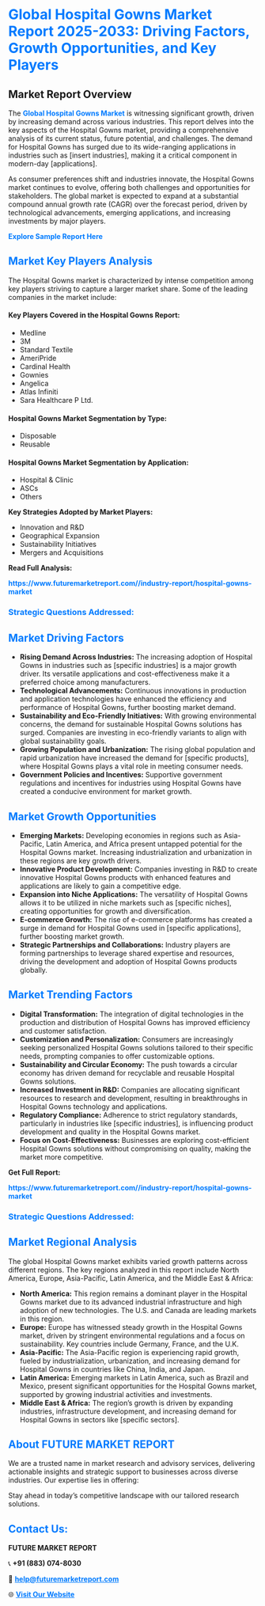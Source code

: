 <h1 style="color: #007BFF;">Global Hospital Gowns Market Report 2025-2033: Driving Factors, Growth Opportunities, and Key Players</h1>

<section id="overview">
<h2>Market Report Overview</h2>
<p>The <a href="https://www.futuremarketreport.com//industry-report/hospital-gowns-market" style="color: #007BFF; text-decoration: none;"><strong>Global Hospital Gowns Market</strong></a> is witnessing significant growth, driven by increasing demand across various industries. This report delves into the key aspects of the Hospital Gowns market, providing a comprehensive analysis of its current status, future potential, and challenges. The demand for Hospital Gowns has surged due to its wide-ranging applications in industries such as [insert industries], making it a critical component in modern-day [applications].</p>
<p>As consumer preferences shift and industries innovate, the Hospital Gowns market continues to evolve, offering both challenges and opportunities for stakeholders. The global market is expected to expand at a substantial compound annual growth rate (CAGR) over the forecast period, driven by technological advancements, emerging applications, and increasing investments by major players.</p>
</section>

<section id="overview">
<p><a href="https://www.futuremarketreport.com//request-sample/reportId=61944" style="color: #007BFF; text-decoration: none;"><strong>Explore Sample Report Here</strong></a></p>
</section>

<section id="key-players">
<h2 style="color: #007BFF;">Market Key Players Analysis</h2>
<p>The Hospital Gowns market is characterized by intense competition among key players striving to capture a larger market share. Some of the leading companies in the market include:</p>
<h4>Key Players Covered in the Hospital Gowns Report:</h4>
<ul><li>Medline</li><li>3M</li><li>Standard Textile</li><li>AmeriPride</li><li>Cardinal Health</li><li>Gownies</li><li>Angelica</li><li>Atlas Infiniti</li><li>Sara Healthcare P Ltd.</li></ul>
<h4>Hospital Gowns Market Segmentation by Type:</h4>
<ul><li>Disposable</li><li>Reusable</li></ul>

<h4>Hospital Gowns Market Segmentation by Application:</h4>
<ul><li>Hospital &amp; Clinic</li><li>ASCs</li><li>Others</li></ul>
<p><strong>Key Strategies Adopted by Market Players:</strong></p>
<ul>
<li>Innovation and R&D</li>
<li>Geographical Expansion</li>
<li>Sustainability Initiatives</li>
<li>Mergers and Acquisitions</li>
</ul>
</section>

<section>
<p><strong>Read Full Analysis: </strong></p><a href="https://www.futuremarketreport.com//industry-report/hospital-gowns-market" style="color: #007BFF; text-decoration: none;"><strong>https://www.futuremarketreport.com//industry-report/hospital-gowns-market</strong></a>
<h3 style="color: #007BFF;">Strategic Questions Addressed:</h3>
</section>

<section id="driving-factors">
<h2 style="color: #007BFF;">Market Driving Factors</h2>
<ul>
<li><strong>Rising Demand Across Industries:</strong> The increasing adoption of Hospital Gowns in industries such as [specific industries] is a major growth driver. Its versatile applications and cost-effectiveness make it a preferred choice among manufacturers.</li>
<li><strong>Technological Advancements:</strong> Continuous innovations in production and application technologies have enhanced the efficiency and performance of Hospital Gowns, further boosting market demand.</li>
<li><strong>Sustainability and Eco-Friendly Initiatives:</strong> With growing environmental concerns, the demand for sustainable Hospital Gowns solutions has surged. Companies are investing in eco-friendly variants to align with global sustainability goals.</li>
<li><strong>Growing Population and Urbanization:</strong> The rising global population and rapid urbanization have increased the demand for [specific products], where Hospital Gowns plays a vital role in meeting consumer needs.</li>
<li><strong>Government Policies and Incentives:</strong> Supportive government regulations and incentives for industries using Hospital Gowns have created a conducive environment for market growth.</li>
</ul>
</section>

<section id="growth-opportunities">
<h2 style="color: #007BFF;">Market Growth Opportunities</h2>
<ul>
<li><strong>Emerging Markets:</strong> Developing economies in regions such as Asia-Pacific, Latin America, and Africa present untapped potential for the Hospital Gowns market. Increasing industrialization and urbanization in these regions are key growth drivers.</li>
<li><strong>Innovative Product Development:</strong> Companies investing in R&D to create innovative Hospital Gowns products with enhanced features and applications are likely to gain a competitive edge.</li>
<li><strong>Expansion into Niche Applications:</strong> The versatility of Hospital Gowns allows it to be utilized in niche markets such as [specific niches], creating opportunities for growth and diversification.</li>
<li><strong>E-commerce Growth:</strong> The rise of e-commerce platforms has created a surge in demand for Hospital Gowns used in [specific applications], further boosting market growth.</li>
<li><strong>Strategic Partnerships and Collaborations:</strong> Industry players are forming partnerships to leverage shared expertise and resources, driving the development and adoption of Hospital Gowns products globally.</li>
</ul>
</section>

<section id="trending-factors">
<h2 style="color: #007BFF;">Market Trending Factors</h2>
<ul>
<li><strong>Digital Transformation:</strong> The integration of digital technologies in the production and distribution of Hospital Gowns has improved efficiency and customer satisfaction.</li>
<li><strong>Customization and Personalization:</strong> Consumers are increasingly seeking personalized Hospital Gowns solutions tailored to their specific needs, prompting companies to offer customizable options.</li>
<li><strong>Sustainability and Circular Economy:</strong> The push towards a circular economy has driven demand for recyclable and reusable Hospital Gowns solutions.</li>
<li><strong>Increased Investment in R&D:</strong> Companies are allocating significant resources to research and development, resulting in breakthroughs in Hospital Gowns technology and applications.</li>
<li><strong>Regulatory Compliance:</strong> Adherence to strict regulatory standards, particularly in industries like [specific industries], is influencing product development and quality in the Hospital Gowns market.</li>
<li><strong>Focus on Cost-Effectiveness:</strong> Businesses are exploring cost-efficient Hospital Gowns solutions without compromising on quality, making the market more competitive.</li>
</ul>
</section>

<section>
<p><strong>Get Full Report: </strong></p><a href="https://www.futuremarketreport.com//industry-report/hospital-gowns-market" style="color: #007BFF; text-decoration: none;"><strong>https://www.futuremarketreport.com//industry-report/hospital-gowns-market</strong></a>
<h3 style="color: #007BFF;">Strategic Questions Addressed:</h3>
</section>


<section id="regional-analysis">
<h2 style="color: #007BFF;">Market Regional Analysis</h2>
<p>The global Hospital Gowns market exhibits varied growth patterns across different regions. The key regions analyzed in this report include North America, Europe, Asia-Pacific, Latin America, and the Middle East & Africa:</p>
<ul>
<li><strong>North America:</strong> This region remains a dominant player in the Hospital Gowns market due to its advanced industrial infrastructure and high adoption of new technologies. The U.S. and Canada are leading markets in this region.</li>
<li><strong>Europe:</strong> Europe has witnessed steady growth in the Hospital Gowns market, driven by stringent environmental regulations and a focus on sustainability. Key countries include Germany, France, and the U.K.</li>
<li><strong>Asia-Pacific:</strong> The Asia-Pacific region is experiencing rapid growth, fueled by industrialization, urbanization, and increasing demand for Hospital Gowns in countries like China, India, and Japan.</li>
<li><strong>Latin America:</strong> Emerging markets in Latin America, such as Brazil and Mexico, present significant opportunities for the Hospital Gowns market, supported by growing industrial activities and investments.</li>
<li><strong>Middle East & Africa:</strong> The region’s growth is driven by expanding industries, infrastructure development, and increasing demand for Hospital Gowns in sectors like [specific sectors].</li>
</ul>
</section>

<footer>
<h2 style="color: #007BFF;">About FUTURE MARKET REPORT</h2>
<p>We are a trusted name in market research and advisory services, delivering actionable insights and strategic support to businesses across diverse industries. Our expertise lies in offering:</p>

<p>Stay ahead in today’s competitive landscape with our tailored research solutions.</p>

<h2 style="color: #007BFF;">Contact Us:</h2>
<p><strong>FUTURE MARKET REPORT</strong></p>
<p>📞 <strong>+91 (883) 074-8030</strong></p>
<p>📧 <strong><a href="mailto:help@futuremarketreport.com" style="color: #007BFF;">help@futuremarketreport.com</a></strong></p>
<p>🌐 <strong><a href="https://www.futuremarketreport.com/" style="color: #007BFF;">Visit Our Website</a></strong></p>
</footer>